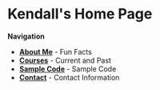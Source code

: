 # Kendall's Home Page

__Navigation__

- __[About Me](/aboutme.md)__ - Fun Facts
- __[Courses](/courses.md)__ - Current and Past 
- __[Sample Code](/code.md)__ - Sample Code
- __[Contact](/contact.md)__ - Contact Information 
